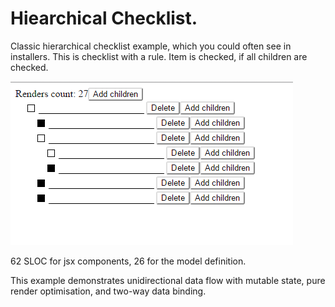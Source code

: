 # Hiearchical Checklist.

Classic hierarchical checklist example, which you could often see in installers. 
This is checklist with a rule. Item is checked, if all children are checked. 

![Screenshot](./screenshot.png)

62 SLOC for jsx components, 26 for the model definition.

This example demonstrates unidirectional data flow with mutable state, pure render optimisation, and two-way data binding.

